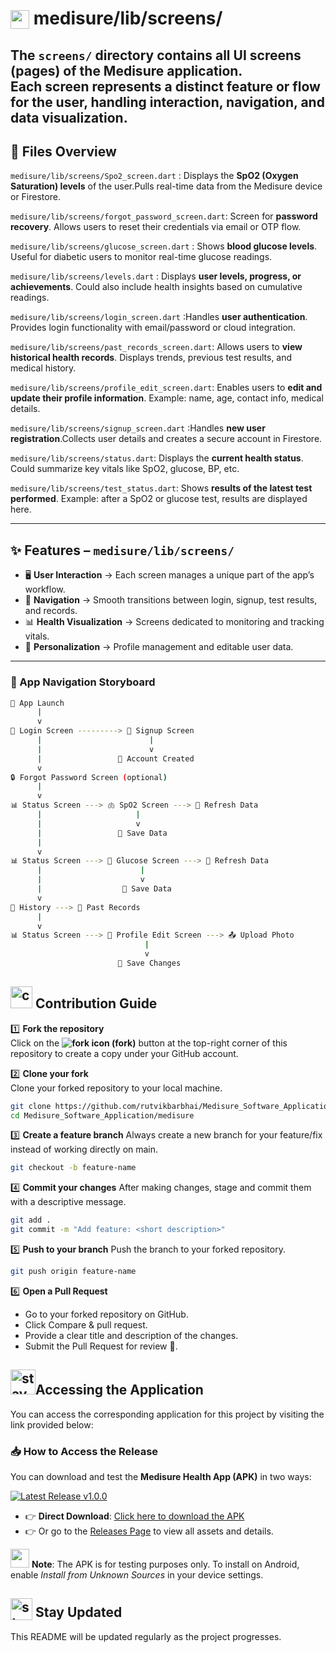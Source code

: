 # <img src="https://github.com/user-attachments/assets/f3dcee8e-e008-457a-97fb-d3848b425713" height="30px" style="vertical-align:text-bottom;"> medisure/lib/screens/

The `screens/` directory contains all **UI screens (pages)** of the Medisure application.  
Each screen represents a distinct feature or flow for the user, handling interaction, navigation, and data visualization.  
---

## 📄 Files Overview
`medisure/lib/screens/Spo2_screen.dart` : Displays the **SpO2 (Oxygen Saturation) levels** of the user.Pulls real-time data from the Medisure device or Firestore.

`medisure/lib/screens/forgot_password_screen.dart`: Screen for **password recovery**. Allows users to reset their credentials via email or OTP flow.  

`medisure/lib/screens/glucose_screen.dart` : Shows **blood glucose levels**. Useful for diabetic users to monitor real-time glucose readings.

`medisure/lib/screens/levels.dart` : Displays **user levels, progress, or achievements**. Could also include health insights based on cumulative readings. 

`medisure/lib/screens/login_screen.dart` :Handles **user authentication**. Provides login functionality with email/password or cloud integration.  

`medisure/lib/screens/past_records_screen.dart`: Allows users to **view historical health records**. Displays trends, previous test results, and medical history.

`medisure/lib/screens/profile_edit_screen.dart`: Enables users to **edit and update their profile information**. Example: name, age, contact info, medical details. 

`medisure/lib/screens/signup_screen.dart` :Handles **new user registration**.Collects user details and creates a secure account in Firestore.  

`medisure/lib/screens/status.dart`: Displays the **current health status**. Could summarize key vitals like SpO2, glucose, BP, etc.  

`medisure/lib/screens/test_status.dart`: Shows **results of the latest test performed**. Example: after a SpO2 or glucose test, results are displayed here.  

---

## ✨ Features – `medisure/lib/screens/`

- 🖥️ **User Interaction** → Each screen manages a unique part of the app’s workflow.  
- 🔗 **Navigation** → Smooth transitions between login, signup, test results, and records.  
- 📊 **Health Visualization** → Screens dedicated to monitoring and tracking vitals.  
- 👤 **Personalization** → Profile management and editable user data.  

---

### 📱 App Navigation Storyboard 
```bash
🚀 App Launch
      |
      v
🔑 Login Screen ---------> 📝 Signup Screen
      |                        |
      |                        v
      |                 👤 Account Created 
      v
🔒 Forgot Password Screen (optional)
      |
      v
📊 Status Screen ---> 🫁 SpO2 Screen ---> 🔄 Refresh Data 
      |                     |
      |                     v
      |                 💾 Save Data 
      |
      v
📊 Status Screen ---> 🍬 Glucose Screen ---> 🔄 Refresh Data 
      |                      |
      |                      v
      |                  💾 Save Data 
      v
📜 History ---> 📂 Past Records
      |
      v
📊 Status Screen ---> 👤 Profile Edit Screen ---> 📤 Upload Photo
                              |
                              v
                        💾 Save Changes 
```

## <img src="https://github.com/user-attachments/assets/1aafab50-1305-47c4-87ab-40a9d64f3067" alt="contribution gif" width="35"/> Contribution Guide  

1️⃣ **Fork the repository**  
Click on the **<img src="https://img.icons8.com/ios-filled/20/000000/code-fork.png" alt="fork icon"/> (fork)** button at the top-right corner of this repository to create a copy under your GitHub account.


2️⃣ **Clone your fork**  
Clone your forked repository to your local machine.  
```bash
git clone https://github.com/rutvikbarbhai/Medisure_Software_Application.git
cd Medisure_Software_Application/medisure
```
3️⃣ **Create a feature branch**
Always create a new branch for your feature/fix instead of working directly on main.
```bash
git checkout -b feature-name
```
4️⃣ **Commit your changes**
After making changes, stage and commit them with a descriptive message.
```bash
git add .
git commit -m "Add feature: <short description>"
```
5️⃣ **Push to your branch**
Push the branch to your forked repository.
```bash
git push origin feature-name
```
6️⃣ **Open a Pull Request**
- Go to your forked repository on GitHub.
- Click Compare & pull request.
- Provide a clear title and description of the changes.
- Submit the Pull Request for review 🚀.

## <img src="https://github.com/user-attachments/assets/233e326b-1812-456b-86f8-27599a0a88bf" alt="stay updated gif" width="40"/>Accessing the Application  
You can access the corresponding application for this project by visiting the link provided below:  
### 📥 How to Access the Release  
You can download and test the **Medisure Health App (APK)** in two ways:  

[![Latest Release v1.0.0](https://img.shields.io/badge/release-v1.0.0-blue?style=for-the-badge)](https://github.com/rutvikbarbhai/Project-Medisure-Device-And-Method-For-Monitoring-Blood-Parameters-of-a-User./releases/download/v1.0.0/Medisure.apk)



- 👉 **Direct Download**: [Click here to download the APK](https://github.com/rutvikbarbhai/Project-Medisure-Device-And-Method-For-Monitoring-Blood-Parameters-of-a-User./releases/download/v1.0.0/Medisure.apk)
- 👉 Or go to the [Releases Page](https://github.com/rutvikbarbhai/Project-Medisure-Device-And-Method-For-Monitoring-Blood-Parameters-of-a-User./releases/tag/v1.0.0) to view all assets and details.  

<img src="https://github.com/user-attachments/assets/64abffeb-9a67-4e47-a3ec-69036aa3a343" height="30px" style="position: bottom;"> **Note**: The APK is for testing purposes only. To install on Android, enable *Install from Unknown Sources* in your device settings.  


## <img src="https://github.com/user-attachments/assets/cdf0c0db-ffba-4353-9c40-da391fa70779" alt="stay updated gif" height="35px" style="vertical-align:text-bottom;"> Stay Updated
This README will be updated regularly as the project progresses.  
  
